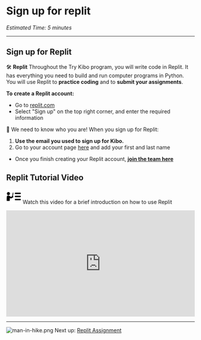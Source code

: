 # Sign up for replit

_Estimated Time: 5 minutes_

---

## Sign up for Replit

<aside>

🛠️ **Replit**
Throughout the Try Kibo program, you will write code in Replit. It has everything you need to build and run computer programs in Python.
You will use Replit to **practice coding** and to **submit your assignments**.

</aside>

**To create a Replit account:**

- Go to [replit.com](http://replit.com)
- Select "Sign up" on the top right corner, and enter the required information

<aside>

🚨 We need to know who you are! When you sign up for Replit:

1. **Use the email you used to sign up for Kibo.**
2. Go to your account page [here](https://replit.com/account) and add your first and last name
</aside>

- Once you finish creating your Replit account, **[join the team here](https://replit.com/teams/join/eovxdubrymnvskogqkoczerjetfodchm-kibo-fpwp5)**

## Replit Tutorial Video

<aside>

<img src="../instruction.png" alt="../instruction.png" width="40px" /> Watch this video for a brief introduction on how to use Replit

</aside>

<div style="position: relative; padding-bottom: 56.25%; height: 0;"><iframe src="https://www.loom.com/embed/e21f5f8a08db43f5964f2f970de88a50" frameborder="0" webkitallowfullscreen mozallowfullscreen allowfullscreen style="position: absolute; top: 0; left: 0; width: 100%; height: 100%;"></iframe></div>

---

<aside>

<img src="/future-proof-with-python/learning-with-kibo/man-in-hike.png" alt="man-in-hike.png" width="40px" /> Next up: [Replit Assignment](/future-proof-with-python/learning-with-kibo/replit-assignments.md)

</aside>
